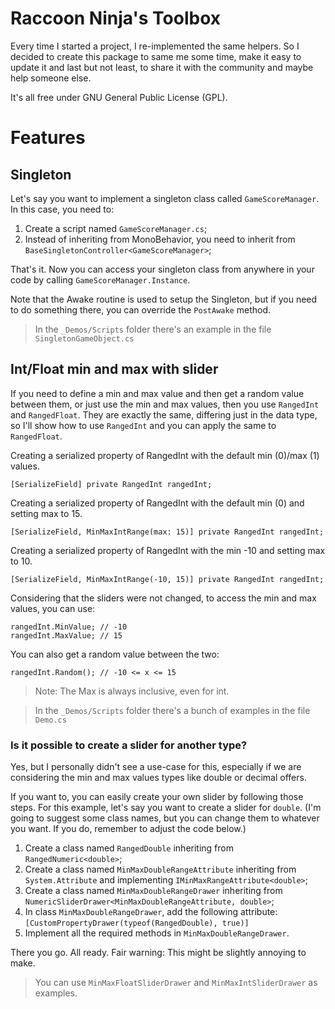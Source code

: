 # Raccoon Ninja's Toolbox
Every time I started a project, I re-implemented the same helpers. So I decided to create this package to same me some
time, make it easy to update it and last but not least, to share it with the community and maybe help someone else.

It's all free under GNU General Public License (GPL).

# Features
## Singleton
Let's say you want to implement a singleton class called `GameScoreManager`. In this case, you need to:
1. Create a script named `GameScoreManager.cs`;
2. Instead of inheriting from MonoBehavior, you need to inherit from `BaseSingletonController<GameScoreManager>`;

That's it. Now you can access your singleton class from anywhere in your code by calling `GameScoreManager.Instance`. 

Note that the Awake routine is used to setup the Singleton, but if you need to do something there, you can override
the `PostAwake` method.

> In the `_Demos/Scripts` folder there's an example in the file `SingletonGameObject.cs`

## Int/Float min and max with slider
If you need to define a min and max value and then get a random value between them, or just use the min and max values, 
then you use `RangedInt` and `RangedFloat`. They are exactly the same, differing just in the data type, so I'll show how
to use `RangedInt` and you can apply the same to `RangedFloat`.

Creating a serialized property of RangedInt with the default min (0)/max (1) values. 
```charp
[SerializeField] private RangedInt rangedInt;
```

Creating a serialized property of RangedInt with the default min (0) and setting max to 15.
```charp
[SerializeField, MinMaxIntRange(max: 15)] private RangedInt rangedInt;
```

Creating a serialized property of RangedInt with the min -10 and setting max to 10.
```charp
[SerializeField, MinMaxIntRange(-10, 15)] private RangedInt rangedInt;
```

Considering that the sliders were not changed, to access the min and max values, you can use:
```charp
rangedInt.MinValue; // -10
rangedInt.MaxValue; // 15
```

You can also get a random value between the two:
```charp
rangedInt.Random(); // -10 <= x <= 15
```

> Note: The Max is always inclusive, even for int.

> In the `_Demos/Scripts` folder there's a bunch of examples in the file `Demo.cs`

### Is it possible to create a slider for another type?
Yes, but I personally didn't see a use-case for this, especially if we are considering the min and max values types like
double or decimal offers.

If you want to, you can easily create your own slider by following those steps.
For this example, let's say you want to create a slider for `double`.
(I'm going to suggest some class names, but you can change them to whatever you want. If you do, remember to adjust the code below.)
1. Create a class named `RangedDouble` inheriting from `RangedNumeric<double>`;
2. Create a class named `MinMaxDoubleRangeAttribute` inheriting from `System.Attribute` and implementing `IMinMaxRangeAttribute<double>`;
3. Create a class named `MinMaxDoubleRangeDrawer` inheriting from `NumericSliderDrawer<MinMaxDoubleRangeAttribute, double>`;
4. In class `MinMaxDoubleRangeDrawer`, add the following attribute: `[CustomPropertyDrawer(typeof(RangedDouble), true)]`
5. Implement all the required methods in `MinMaxDoubleRangeDrawer`.

There you go. All ready. Fair warning: This might be slightly annoying to make.

> You can use `MinMaxFloatSliderDrawer` and `MinMaxIntSliderDrawer` as examples. 
